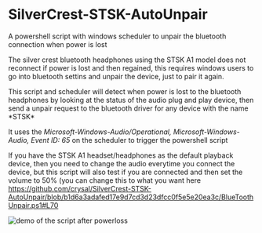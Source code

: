 # SilverCrest-STSK-AutoUnpair
A powershell script with windows scheduler to unpair the bluetooth connection when power is lost


The silver crest bluetooth headphones using the STSK A1 model does not reconnect if power is lost and then regained, this requires windows users to go into bluetooth settins and unpair the device, just to pair it again.

This script and scheduler will detect when power is lost to the bluetooth headphones by looking at the status of the audio plug and play device, then send a unpair request to the bluetooth driver for any device with the name \*STSK*

It uses the *Microsoft-Windows-Audio/Operational, Microsoft-Windows-Audio, Event ID: 65* on the scheduler to trigger the powershell script

If you have the STSK A1 headset/headphones as the default playback device, then you need to change the audio everytime you connect the device, but this script will also test if you are connected and then set the volume to 50% (you can change this to what you want here https://github.com/crysal/SilverCrest-STSK-AutoUnpair/blob/b1d6a3adafed17e9d7cd3d23dfcc0f5e5e20ea3c/BlueToothUnpair.ps1#L70


![demo of the script after powerloss](https://im.ezgif.com/tmp/ezgif-1-65c8d788f6.gif)
